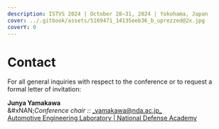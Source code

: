 ```yaml
---
description: ISTVS 2024 | October 28–31, 2024 | Yokohama, Japan
cover: ../.gitbook/assets/5169471_14135eeb36_b_uprezzed@2x.jpg
coverY: 0
---
```


# Contact

For all general inquiries with respect to the conference or to request a formal letter of invitation:

**Junya Yamakawa**\
&#xNAN;_&#x43;onference chair ::_ [_yamakawa@nda.ac.jp_](mailto:yamakawa@nda.ac.jp)\
[Automotive Engineering Laboratory | National Defense Academy](https://www.mod.go.jp/nda/english/)
